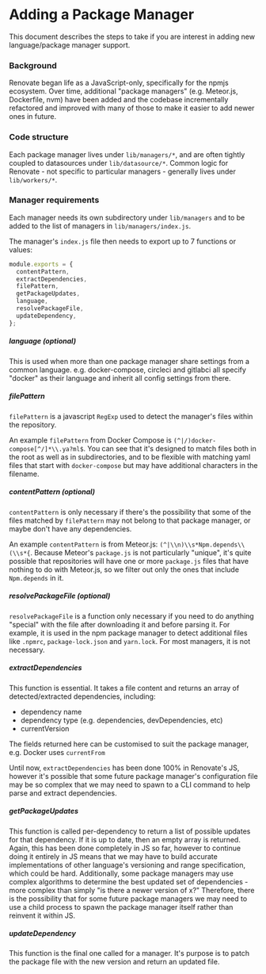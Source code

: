 # Adding a Package Manager

This document describes the steps to take if you are interest in adding new language/package manager support.

### Background

Renovate began life as a JavaScript-only, specifically for the npmjs ecosystem.
Over time, additional "package managers" (e.g. Meteor.js, Dockerfile, nvm) have been added and the codebase incrementally refactored and improved with many of those to make it easier to add newer ones in future.

### Code structure

Each package manager lives under `lib/managers/*`, and are often tightly coupled to datasources under `lib/datasource/*`.
Common logic for Renovate - not specific to particular managers - generally lives under `lib/workers/*`.

### Manager requirements

Each manager needs its own subdirectory under `lib/managers` and to be added to the list of managers in `lib/managers/index.js`.

The manager's `index.js` file then needs to export up to 7 functions or values:

```js
module.exports = {
  contentPattern,
  extractDependencies,
  filePattern,
  getPackageUpdates,
  language,
  resolvePackageFile,
  updateDependency,
};
```

##### language (optional)

This is used when more than one package manager share settings from a common language. e.g. docker-compose, circleci and gitlabci all specify "docker" as their language and inherit all config settings from there.

##### filePattern

`filePattern` is a javascript `RegExp` used to detect the manager's files within the repository.

An example `filePattern` from Docker Compose is `(^|/)docker-compose[^/]*\\.ya?ml$`. You can see that it's designed to match files both in the root as well as in subdirectories, and to be flexible with matching yaml files that start with `docker-compose` but may have additional characters in the filename.

##### contentPattern (optional)

`contentPattern` is only necessary if there's the possibility that some of the files matched by `filePattern` may not belong to that package manager, or maybe don't have any dependencies.

An example `contentPattern` is from Meteor.js: `(^|\\n)\\s*Npm.depends\\(\\s*{`. Because Meteor's `package.js` is not particularly "unique", it's quite possible that repositories will have one or more `package.js` files that have nothing to do with Meteor.js, so we filter out only the ones that include `Npm.depends` in it.

##### resolvePackageFile (optional)

`resolvePackageFile` is a function only necessary if you need to do anything "special" with the file after downloading it and before parsing it.
For example, it is used in the npm package manager to detect additional files like `.npmrc`, `package-lock.json` and `yarn.lock`.
For most managers, it is not necessary.

##### extractDependencies

This function is essential. It takes a file content and returns an array of detected/extracted dependencies, including:

* dependency name
* dependency type (e.g. dependencies, devDependencies, etc)
* currentVersion

The fields returned here can be customised to suit the package manager, e.g. Docker uses `currentFrom`

Until now, `extractDependencies` has been done 100% in Renovate's JS, however it's possible that some future package manager's configuration file may be so complex that we may need to spawn to a CLI command to help parse and extract dependencies.

##### getPackageUpdates

This function is called per-dependency to return a list of possible updates for that dependency. If it is up to date, then an empty array is returned.
Again, this has been done completely in JS so far, however to continue doing it entirely in JS means that we may have to build accurate implementations of other language's versioning and range specification, which could be hard.
Additionally, some package managers may use complex algorithms to determine the best updated set of dependencies - more complex than simply "is there a newer version of x?"
Therefore, there is the possibility that for some future package managers we may need to use a child process to spawn the package manager itself rather than reinvent it within JS.

##### updateDependency

This function is the final one called for a manager. It's purpose is to patch the package file with the new version and return an updated file.
